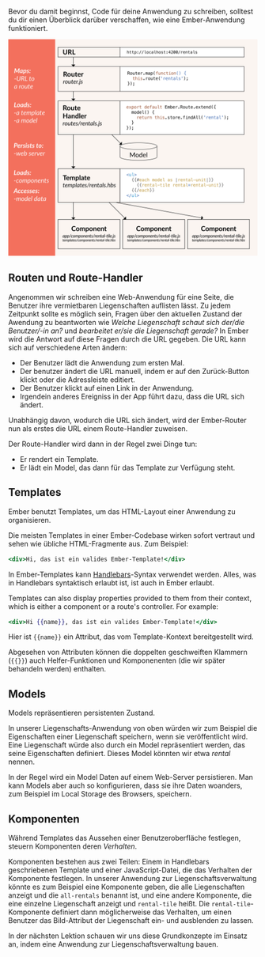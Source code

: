Bevor du damit beginnst, Code für deine Anwendung zu schreiben, solltest du dir einen Überblick darüber verschaffen, wie eine Ember-Anwendung funktioniert.

![Grundkonzepte von Ember](../../images/ember-core-concepts/ember-core-concepts.png)

## Routen und Route-Handler

Angenommen wir schreiben eine Web-Anwendung für eine Seite, die Benutzer ihre vermietbaren Liegenschaften auflisten lässt. Zu jedem Zeitpunkt sollte es möglich sein, Fragen über den aktuellen Zustand der Awendung zu beantworten wie *Welche Liegenschaft schaut sich der/die Benutzer/-in an?* und *bearbeitet er/sie die Liegenschaft gerade?* In Ember wird die Antwort auf diese Fragen durch die URL gegeben. Die URL kann sich auf verschiedene Arten ändern:

* Der Benutzer lädt die Anwendung zum ersten Mal.
* Der benutzer ändert die URL manuell, indem er auf den Zurück-Button klickt oder die Adressleiste editiert.
* Der Benutzer klickt auf einen Link in der Anwendung.
* Irgendein anderes Ereigniss in der App führt dazu, dass die URL sich ändert.

Unabhängig davon, wodurch die URL sich ändert, wird der Ember-Router nun als erstes die URL einem Route-Handler zuweisen.

Der Route-Handler wird dann in der Regel zwei Dinge tun:

* Er rendert ein Template.
* Er lädt ein Model, das dann für das Template zur Verfügung steht.

## Templates

Ember benutzt Templates, um das HTML-Layout einer Anwendung zu organisieren.

Die meisten Templates in einer Ember-Codebase wirken sofort vertraut und sehen wie übliche HTML-Fragmente aus. Zum Beispiel:

```handlebars
<div>Hi, das ist ein valides Ember-Template!</div>
```

In Ember-Templates kann [Handlebars](http://handlebarsjs.com)-Syntax verwendet werden. Alles, was in Handlebars syntaktisch erlaubt ist, ist auch in Ember erlaubt.

Templates can also display properties provided to them from their context, which is either a component or a route's controller. For example:

```handlebars
<div>Hi {{name}}, das ist ein valides Ember-Template!</div>
```

Hier ist `{{name}}` ein Attribut, das vom Template-Kontext bereitgestellt wird.

Abgesehen von Attributen können die doppelten geschweiften Klammern (`{{}}`) auch Helfer-Funktionen und Komponenenten (die wir später behandeln werden) enthalten.

## Models

Models repräsentieren persistenten Zustand.

In unserer Liegenschafts-Anwendung von oben würden wir zum Beispiel die Eigenschaften einer Liegenschaft speichern, wenn sie veröffentlicht wird. Eine Liegenschaft würde also durch ein Model repräsentiert werden, das seine Eigenschaften definiert. Dieses Model könnten wir etwa *rental* nennen.

In der Regel wird ein Model Daten auf einem Web-Server persistieren. Man kann Models aber auch so konfigurieren, dass sie ihre Daten woanders, zum Beispiel im Local Storage des Browsers, speichern.

## Komponenten

Während Templates das Aussehen einer Benutzeroberfläche festlegen, steuern Komponenten deren *Verhalten*.

Komponenten bestehen aus zwei Teilen: Einem in Handlebars geschriebenen Template und einer JavaScript-Datei, die das Verhalten der Komponente festlegen. In unserer Anwendung zur Liegenschaftsverwaltung könnte es zum Beispiel eine Komponente geben, die alle Liegenschaften anzeigt und die `all-rentals` benannt ist, und eine andere Komponente, die eine einzelne Liegenschaft anzeigt und `rental-tile` heißt. Die `rental-tile`-Komponente definiert dann möglicherweise das Verhalten, um einen Benutzer das Bild-Attribut der Liegenschaft ein- und ausblenden zu lassen.

In der nächsten Lektion schauen wir uns diese Grundkonzepte im Einsatz an, indem eine Anwendung zur Liegenschaftsverwaltung bauen.